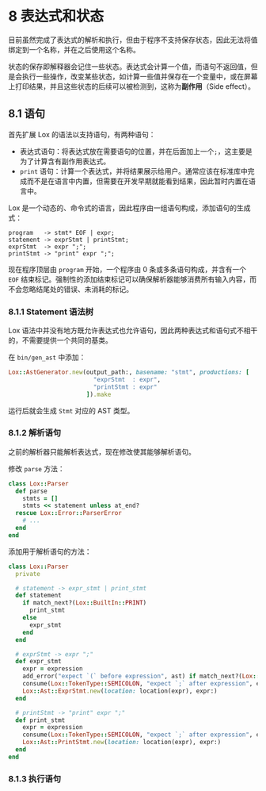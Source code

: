 # 8 表达式和状态

目前虽然完成了表达式的解析和执行，但由于程序不支持保存状态，因此无法将值绑定到一个名称，并在之后使用这个名称。

状态的保存即解释器会记住一些状态。表达式会计算一个值，而语句不返回值，但是会执行一些操作，改变某些状态，如计算一些值并保存在一个变量中，或在屏幕上打印结果，并且这些状态的后续可以被检测到，这称为**副作用**（Side effect）。

## 8.1 语句

首先扩展 Lox 的语法以支持语句，有两种语句：

-   表达式语句：将表达式放在需要语句的位置，并在后面加上一个`;`，这主要是为了计算含有副作用表达式。
-   `print` 语句：计算一个表达式，并将结果展示给用户。通常应该在标准库中完成而不是在语言中内置，但需要在开发早期就能看到结果，因此暂时内置在语言中。

Lox 是一个动态的、命令式的语言，因此程序由一组语句构成，添加语句的生成式：

```
program   -> stmt* EOF | expr;
statement -> exprStmt | printStmt;
exprStmt  -> expr ";";
printStmt -> "print" expr ";";
```

现在程序顶层由 `program` 开始，一个程序由 0 条或多条语句构成，并含有一个 `EOF` 结束标记。强制性的添加结束标记可以确保解析器能够消费所有输入内容，而不会忽略结尾处的错误、未消耗的标记。

### 8.1.1 Statement 语法树

Lox 语法中并没有地方既允许表达式也允许语句，因此两种表达式和语句式不相干的，不需要提供一个共同的基类。

在 `bin/gen_ast` 中添加：

```ruby
Lox::AstGenerator.new(output_path:, basename: "stmt", productions: [
                        "exprStmt  : expr",
                        "printStmt : expr"
                      ]).make
```

运行后就会生成 `Stmt` 对应的 AST 类型。

### 8.1.2 解析语句

之前的解析器只能解析表达式，现在修改使其能够解析语句。

修改 `parse` 方法：

```ruby
class Lox::Parser
  def parse
    stmts = []
    stmts << statement unless at_end?
  rescue Lox::Error::ParserError
    # ...
  end
end
```

添加用于解析语句的方法：

```ruby
class Lox::Parser
  private

  # statement -> expr_stmt | print_stmt
  def statement
    if match_next?(Lox::BuiltIn::PRINT)
      print_stmt
    else
      expr_stmt
    end
  end

  # exprStmt -> expr ";"
  def expr_stmt
    expr = expression
    add_error("expect `(` before expression", ast) if match_next?(Lox::TokenType::RIGHT_PAREN)
    consume(Lox::TokenType::SEMICOLON, "expect `;` after expression", expr)
    Lox::Ast::ExprStmt.new(location: location(expr), expr:)
  end

  # printStmt -> "print" expr ";"
  def print_stmt
    expr = expression
    consume(Lox::TokenType::SEMICOLON, "expect `;` after expression", expr)
    Lox::Ast::PrintStmt.new(location: location(expr), expr:)
  end
end
```

### 8.1.3 执行语句

